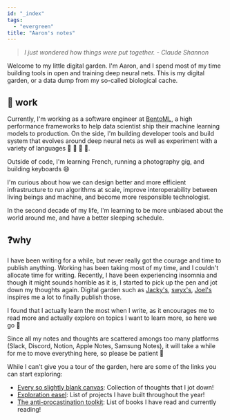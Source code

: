 ```yaml
---
id: "_index"
tags:
  - "evergreen"
title: "Aaron's notes"
---
```


> _I just wondered how things were put together. - Claude Shannon_

Welcome to my little digital garden. I'm Aaron, and I spend most of my time
building tools in open and training deep neural nets. This is my digital garden,
or a data dump from my so-called biological cache.

## 📖 work

Currently, I'm working as a software engineer at
[BentoML](https://www.bentoml.com/), a high performance frameworks to help data
scientist ship their machine learning models to production. On the side, I'm
building developer tools and build system that evolves around deep neural nets
as well as experiment with a variety of languages 🦀 🐍 🐉 👻.

Outside of code, I'm learning French, running a photography gig, and building
keyboards 😄

I'm curious about how we can design better and more efficient infrastructure to
run algorithms at scale, improve interoperability between living beings and
machine, and become more responsible technologist.

In the second decade of my life, I'm learning to be more unbiased about the
world around me, and have a better sleeping schedule.

## ❓why

I have been writing for a while, but never really got the courage and time to
publish anything. Working has been taking most of my time, and I couldn't
allocate time for writing. Recently, I have been experiencing insomnia and
though it might sounds horrible as it is, I started to pick up the pen and jot
down my thoughts again. Digital garden such as [Jacky's](https://jzhao.xyz),
[swyx's](https://publish.obsidian.md/swyx/README),
[Joel's](https://joelhooks.com/) inspires me a lot to finally publish those.

I found that I actually learn the most when I write, as it encourages me to read
more and actually explore on topics I want to learn more, so here we go 🚀

Since all my notes and thoughts are scattered amongs too many platforms (Slack,
Discord, Notion, Apple Notes, Samsung Notes), it will take a while for me to
move everything here, so please be patient 🐣

While I can't give you a tour of the garden, here are some of the links you can
start exploring:

- [Every so slightly blank canvas](/dump): Collection of thoughts that I jot
  down!
- [Exploration easel](dump/Projects.md): List of projects I have built
  throughout the year!
- [The anti-procastination toolkit](/books): List of books I have read and
  currently reading!
